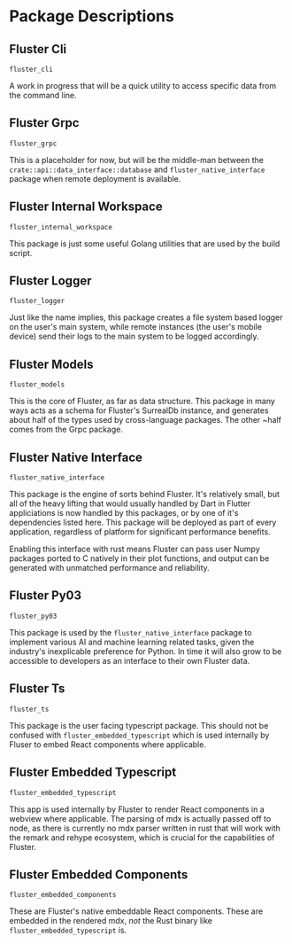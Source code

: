 # Package Descriptions

## Fluster Cli

`fluster_cli`

A work in progress that will be a quick utility to access specific data from the command line.

## Fluster Grpc

`fluster_grpc`

This is a placeholder for now, but will be the middle-man between the `crate::api::data_interface::database` and `fluster_native_interface` package when remote deployment is available.

## Fluster Internal Workspace

`fluster_internal_workspace`

This package is just some useful Golang utilities that are used by the build script.

## Fluster Logger

`fluster_logger`

Just like the name implies, this package creates a file system based logger on the user's main system, while remote instances (the user's mobile device) send their logs to the main system to be logged accordingly.

## Fluster Models

`fluster_models`

This is the core of Fluster, as far as data structure. This package in many ways acts as a schema for Fluster's SurrealDb instance, and generates about half of the types used by cross-language packages. The other ~half comes from the Grpc package.

## Fluster Native Interface

`fluster_native_interface`

This package is the engine of sorts behind Fluster. It's relatively small, but all of the heavy lifting that would usually handled by Dart in Flutter appliciations is now handled by this packages, or by one of it's dependencies listed here. This package will be deployed as part of every application, regardless of platform for significant performance benefits.

Enabling this interface with rust means Fluster can pass user Numpy packages ported to C natively in their plot functions, and output can be generated with unmatched performance and reliability.

## Fluster Py03

`fluster_py03`

This package is used by the `fluster_native_interface` package to implement various AI and machine learning related tasks, given the industry's inexplicable preference for Python. In time it will also grow to be accessible to developers as an interface to their own Fluster data.

## Fluster Ts

`fluster_ts`

This package is the user facing typescript package. This should not be confused with `fluster_embedded_typescript` which is used internally by Fluser to embed React components where applicable.

## Fluster Embedded Typescript

`fluster_embedded_typescript`

This app is used internally by Fluster to render React components in a webview where applicable. The parsing of mdx is actually passed off to node, as there is currently no mdx parser written in rust that will work with the remark and rehype ecosystem, which is crucial for the capabilities of Fluster.

## Fluster Embedded Components

`fluster_embedded_components`

These are Fluster's native embeddable React components. These are embedded in the rendered mdx, _not_ the Rust binary like `fluster_embedded_typescript` is.
